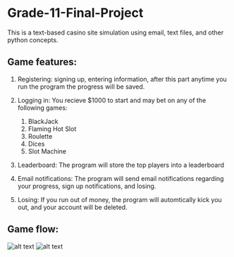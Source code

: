 # Grade-11-Final-Project
This is a text-based casino site simulation using email, text files, and other python concepts. 

## Game features:
1. Registering: signing up, entering information, after this part anytime you run the program the progress will be saved.
2. Logging in: You recieve $1000 to start and may bet on any of the following games:
      1. BlackJack
      2. Flaming Hot Slot 
      3. Roulette
      4. Dices
      5. Slot Machine
 
3. Leaderboard: The program will store the top players into a leaderboard

4. Email notifications: The program will send email notifications regarding your progress, sign up notifications, and losing.

5. Losing: If you run out of money, the program will automtically kick you out, and your account will be deleted.

## Game flow:
![alt text](https://lh5.googleusercontent.com/SfaLrqYubdq4HtAIy9FrVpCRWJsOyt3W8PhP820gsH2heCxiDSQVy_sDvvqJdK8IPE2FDpUoY8p33otbALRJ5orMlENEf6l5KWk-l8IGwe1eV08woiWCjZUyvKvn9E7mej6QFEbd "Logo Title Text 1")
![alt text](https://lh4.googleusercontent.com/-KxGna-p0CFizjOZRLyjLl0rTRn9bT6vlPgXzGapKX8GniKWrrm3AtYMN_sMnxFSAnc87jcJm2XSNididhPCeW00Q3owLyX15ARwTORlOTa6DpYI_MnLCqHvxhWQ8GTxSHRoyI0I "Logo Title Text 1")
